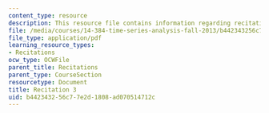 ```yaml
---
content_type: resource
description: This resource file contains information regarding recitation 3.
file: /media/courses/14-384-time-series-analysis-fall-2013/b442343256c77e2d1808ad070514712c_MIT14_384F13_rec3.pdf
file_type: application/pdf
learning_resource_types:
- Recitations
ocw_type: OCWFile
parent_title: Recitations
parent_type: CourseSection
resourcetype: Document
title: Recitation 3
uid: b4423432-56c7-7e2d-1808-ad070514712c
---
```

